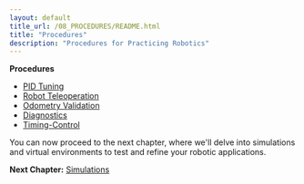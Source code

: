 ```yaml
---
layout: default
title_url: /08_PROCEDURES/README.html
title: "Procedures"
description: "Procedures for Practicing Robotics"
---
```


__Procedures__

- [PID Tuning](/08_PROCEDURES/01_PID/README.md)
- [Robot Teleoperation](/08_PROCEDURES/02_TELEOP/README.md)
- [Odometry Validation](/08_PROCEDURES/03_ODOMETRY/README.md)
- [Diagnostics](/08_PROCEDURES/04_DIAGNOSTICS/README.md)
- [Timing-Control](/08_PROCEDURES/05_TIMING/README.md)

You can now proceed to the next chapter, where we'll delve into simulations and virtual environments to test and refine your robotic applications.

__Next Chapter:__ [Simulations](../09_SIMULATIONS/README.md)